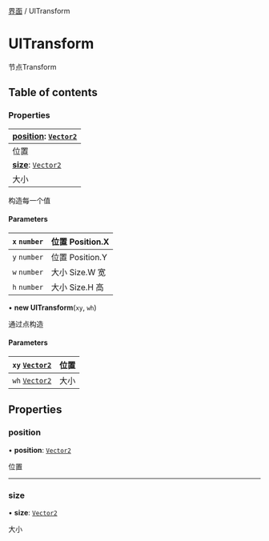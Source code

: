 [界面](../groups/界面.界面.md) / UITransform

# UITransform <Badge type="tip" text="Class" /> <Score text="UITransform" />

节点Transform

## Table of contents

### Properties <Score text="Properties" /> 
| **[position](mw.UITransform.md#position)**: [`Vector2`](mw.Vector2.md)  |
| :-----|
| 位置|
| **[size](mw.UITransform.md#size)**: [`Vector2`](mw.Vector2.md)  |
| 大小|

构造每一个值

#### Parameters

| `x` `number` | 位置 Position.X |
| :------ | :------ |
| `y` `number` |  位置 Position.Y |
| `w` `number` | 大小 Size.W 宽 |
| `h` `number` | 大小 Size.H 高 |

• **new UITransform**(`xy`, `wh`)

通过点构造

#### Parameters

| `xy` [`Vector2`](mw.Vector2.md) | 位置 |
| :------ | :------ |
| `wh` [`Vector2`](mw.Vector2.md) | 大小 |

## Properties

### position <Score text="position" /> 

• **position**: [`Vector2`](mw.Vector2.md)

位置

___

### size <Score text="size" /> 

• **size**: [`Vector2`](mw.Vector2.md)

大小
